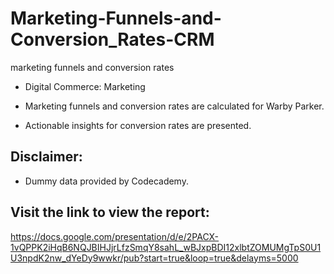 # Marketing-Funnels-and-Conversion_Rates-CRM
marketing funnels and conversion rates
- Digital Commerce: Marketing

- Marketing funnels and conversion rates are calculated for Warby Parker.
- Actionable insights for conversion rates are presented.

## Disclaimer:
- Dummy data provided by Codecademy.

## Visit the link to view the report: 
https://docs.google.com/presentation/d/e/2PACX-1vQPPK2iHqB6NQJBIHJjrLfzSmqY8sahL_wBJxpBDI12xlbtZOMUMgTpS0U1U3npdK2nw_dYeDy9wwkr/pub?start=true&loop=true&delayms=5000
